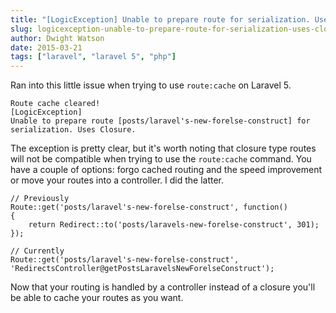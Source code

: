 ```yaml
---
title: "[LogicException] Unable to prepare route for serialization. Uses Closure."
slug: logicexception-unable-to-prepare-route-for-serialization-uses-closuer
author: Dwight Watson
date: 2015-03-21
tags: ["laravel", "laravel 5", "php"]
---
```


Ran into this little issue when trying to use `route:cache` on Laravel 5.

    Route cache cleared!
    [LogicException]
    Unable to prepare route [posts/laravel's-new-forelse-construct] for serialization. Uses Closure.

The exception is pretty clear, but it's worth noting that closure type routes will not be compatible when trying to use the `route:cache` command. You have a couple of options: forgo cached routing and the speed improvement or move your routes into a controller. I did the latter.

    // Previously
    Route::get('posts/laravel's-new-forelse-construct', function()
    {
        return Redirect::to('posts/laravels-new-forelse-construct', 301);
    });

    // Currently
    Route::get('posts/laravel's-new-forelse-construct', 'RedirectsController@getPostsLaravelsNewForelseConstruct');

Now that your routing is handled by a controller instead of a closure you'll be able to cache your routes as you want.
